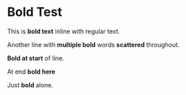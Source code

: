 # Bold Test

This is **bold text** inline with regular text.

Another line with **multiple bold** words **scattered** throughout.

**Bold at start** of line.

At end **bold here**

Just **bold** alone.
